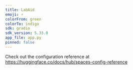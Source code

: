 ```yaml
---
title: LabAid
emoji: ⚡
colorFrom: green
colorTo: indigo
sdk: gradio
sdk_version: 5.33.0
app_file: app.py
pinned: false
---
```


Check out the configuration reference at https://huggingface.co/docs/hub/spaces-config-reference
